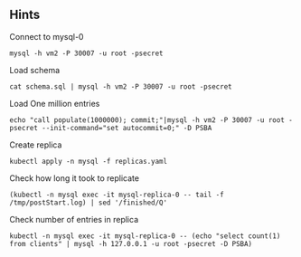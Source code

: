 ## Hints

Connect to mysql-0

```
mysql -h vm2 -P 30007 -u root -psecret
```

Load schema

```
cat schema.sql | mysql -h vm2 -P 30007 -u root -psecret
```

Load One million entries

```
echo "call populate(1000000); commit;"|mysql -h vm2 -P 30007 -u root -psecret --init-command="set autocommit=0;" -D PSBA
```

Create replica

```
kubectl apply -n mysql -f replicas.yaml
```

Check how long it took to replicate

```
(kubectl -n mysql exec -it mysql-replica-0 -- tail -f /tmp/postStart.log) | sed '/finished/Q'
```

Check number of entries in replica

```
kubectl -n mysql exec -it mysql-replica-0 -- (echo "select count(1) from clients" | mysql -h 127.0.0.1 -u root -psecret -D PSBA)
```



